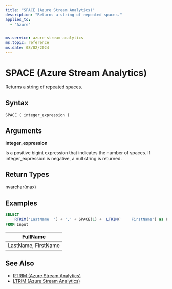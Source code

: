 ```yaml
---
title: "SPACE (Azure Stream Analytics)"
description: "Returns a string of repeated spaces."
applies_to:
  - "Azure"


ms.service: azure-stream-analytics
ms.topic: reference
ms.date: 08/02/2024
---
```


# SPACE (Azure Stream Analytics)

Returns a string of repeated spaces.

## Syntax

```SQL
SPACE ( integer_expression )
```

## Arguments

**integer_expression**

Is a positive bigint expression that indicates the number of spaces. If integer_expression is negative, a null string is returned.

## Return Types

nvarchar(max)

## Examples

```SQL
SELECT
    RTRIM('LastName  ') + ',' + SPACE(1) +  LTRIM('    FirstName') as FullName
FROM Input
```

|FullName|
|-|
|LastName, FirstName|

## See Also

- [RTRIM (Azure Stream Analytics)](rtrim-azure-stream-analytics.md)
- [LTRIM (Azure Stream Analytics)](ltrim-azure-stream-analytics.md)
